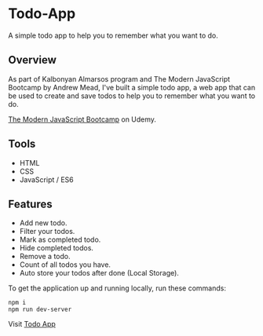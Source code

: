 # Todo-App
A simple todo app to help you to remember what you want to do.

## **Overview**
As part of Kalbonyan Almarsos program and The Modern JavaScript Bootcamp by Andrew Mead, I've built a simple todo app, 
a web app that can be used to create and save todos to help you to remember what you want to do.

[The Modern JavaScript Bootcamp](https://www.udemy.com/course/modern-javascript/) on Udemy.

## **Tools**
- HTML
- CSS
- JavaScript / ES6

## **Features**
- Add new todo.
- Filter your todos.
- Mark as completed todo.
- Hide completed todos.
- Remove a todo.
- Count of all todos you have.
- Auto store your todos after done (Local Storage).

To get the application up and running locally, run these commands:
```
npm i
npm run dev-server
```

Visit [Todo App](https://abotalb-notes.netlify.app/) 
